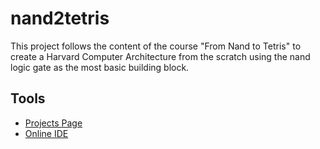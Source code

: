 # nand2tetris

This project follows the content of the course "From Nand to Tetris" to create a Harvard Computer Architecture from the scratch using the nand logic gate as the most basic building block.

## Tools

- [Projects Page](https://www.nand2tetris.org/course)
- [Online IDE](https://nand2tetris.github.io/web-ide/chip/)
